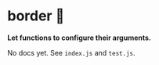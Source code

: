 # border :construction:

**Let functions to configure their arguments.**

No docs yet. See `index.js` and `test.js`.
